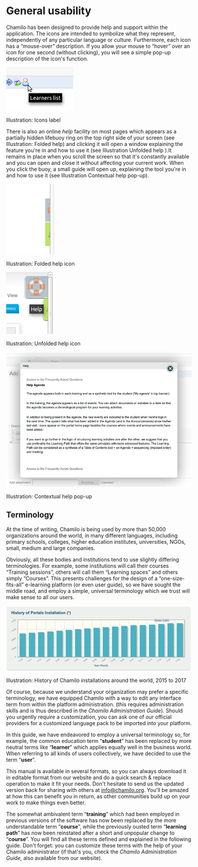 # General usability

Chamilo has been designed to provide help and support within the application. The icons are intended to symbolize what they represent, independently of any particular language or culture. Furthermore, each icon has a “mouse-over” description. If you allow your mouse to “hover” over an icon for one second \(without clicking\), you will see a simple pop-up description of the icon's function.

![](../../.gitbook/assets/images2%20%283%29.png)

Illustration: Icons label

There is also an online _help_ facility on most pages which appears as a partially hidden lifebuoy ring on the top right side of your screen \(see Illustration: Folded help\) and clicking it will open a window explaining the feature you're in and how to use it \(see Illustration Unfolded help \).It remains in place when you scroll the screen so that it's constantly available and you can open and close it without affecting your current work. When you click the buoy, a small guide will open up, explaining the tool you're in and how to use it \(see Illustration Contextual help pop-up\).

![](../../.gitbook/assets/images3%20%283%29.png)

Illustration: Folded help icon

![](../../.gitbook/assets/illustration_4%20%281%29.png)

Illustration: Unfolded help icon

![](../../.gitbook/assets/images5%20%283%29.png)

Illustration: Contextual help pop-up

## Terminology <a id="terminology"></a>

At the time of writing, Chamilo is being used by more than 50,000 organizations around the world, in many different languages, including primary schools, colleges, higher education institutes, universities, NGOs, small, medium and large companies.

Obviously, all these bodies and institutions tend to use slightly differing terminologies. For example, some institutions will call their courses “Training sessions”, others will call them “Learning spaces” and others simply “Courses”. This presents challenges for the design of a “one-size-fits-all” e-learning platform \(or even user guide\), so we have sought the middle road, and employ a simple, universal terminology which we trust will make sense to all our users.

![](../../.gitbook/assets/images4%20%282%29.png)

Illustration: History of Chamilo installations around the world, 2015 to 2017

Of course, because we understand your organization may prefer a specific terminology, we have equipped Chamilo with a way to edit any interface term from within the platform administration. \(this requires administration skills and is thus described in the _Chamilo Administration Guide_\). Should you urgently require a customization, you can ask one of our official providers for a customized language pack to be imported into your platform.

In this guide, we have endeavored to employ a universal terminology so, for example, the common education term “**student**” has been replaced by more neutral terms like “**learner**” which applies equally well in the business world. When referring to all kinds of users collectively, we have decided to use the term “**user**”.

This manual is available in several formats, so you can always download it in editable format from our website and do a quick search & replace operation to make it fit your needs. Don't hesitate to send us the updated version back for sharing with others at info@chamilo.org. You'll be amazed at how this can benefit you in return, as other communities build up on your work to make things even better.

The somewhat ambivalent term “**training**” which had been employed in previous versions of the software has now been replaced by the more understandable term “**course**”, while the previously ousted term “**learning path**” has now been reinstated after a short and unpopular change to “**course**”. You will find all these terms defined and explained in the following guide. Don't forget: you can customize these terms with the help of your Chamilo administrator \(if that's you, check the _Chamilo Administration Guide,_ also available from our website\).

